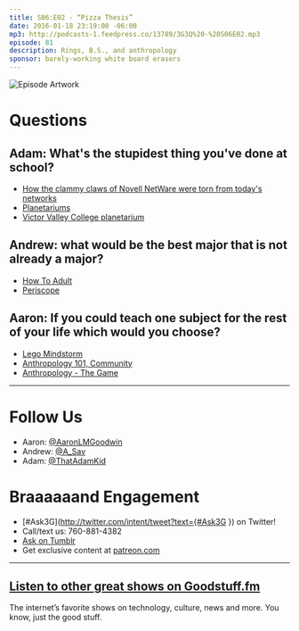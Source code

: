 ```yaml
---
title: S06:E02 - “Pizza Thesis”
date: 2016-01-18 23:19:00 -06:00
mp3: http://podcasts-1.feedpress.co/13789/3G3Q%20-%20S06E02.mp3
episode: 81
description: Rings, B.S., and anthropology
sponsor: barely-working white board erasers
---
```


![Episode Artwork][1]

# Questions

## Adam: What's the stupidest thing you've done at school?

* [How the clammy claws of Novell NetWare were torn from today's networks][2]
* [Planetariums][3]
* [Victor Valley College planetarium][4]

## Andrew: what would be the best major that is not already a major?

* [How To Adult][5]
* [Periscope][6]

## Aaron: If you could teach one subject for the rest of your life which would you choose?

* [Lego Mindstorm][7]
* [Anthropology 101, Community][8]
* [Anthropology - The Game][9]

***

# Follow Us
* Aaron: [@AaronLMGoodwin](http://twitter.com/aaronlmgoodwin)
* Andrew: [@A_Sav](http://twitter.com/a_sav)
* Adam: [@ThatAdamKid](http://twitter.com/thatadamkid)

# Braaaaaand Engagement
* [#Ask3G](http://twitter.com/intent/tweet?text={#Ask3G }) on Twitter!
* Call/text us: 760-881-4382
* [Ask on Tumblr](http://3g3q.co/ask)
* Get exclusive content at [patreon.com](http://www.patreon.com/3g3q)

***

## [Listen to other great shows on Goodstuff.fm](http://goodstuff.fm/)
The internet’s favorite shows on technology, culture, news and more. You know, just the good stuff.

[1]: http://l.gdwn.co/7GsR.jpg
[2]: http://www.theregister.co.uk/2013/07/16/netware_4_anniversary/
[3]: https://en.wikipedia.org/wiki/Planetarium
[4]: http://www.vvc.edu/offices/planetarium/
[5]: https://www.youtube.com/user/learnhowtoadult
[6]: https://www.periscope.tv/
[7]: http://mindstorms.lego.com/
[8]: http://www.imdb.com/title/tt1640852/
[9]: http://3g3q.co/anthropology
[10]: http://twitter.com/aaronlmgoodwin
[11]: http://twitter.com/a_sav
[12]: http://twitter.com/thatadamkid
[13]: http://www.patreon.com/3g3q
[14]: http://goodstuff.fm/3g3q/ 